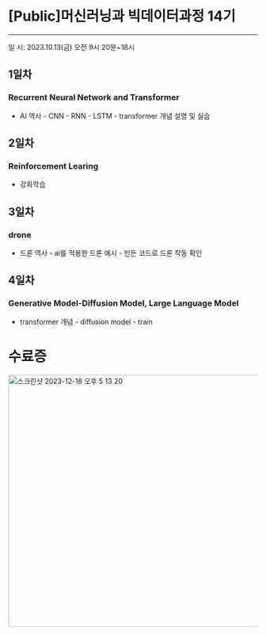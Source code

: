 # [Public]머신러닝과 빅데이터과정 14기 
---

일 시: 2023.10.13(금) 오전 9시 20분~18시


## 1일차
### Recurrent Neural Network and Transformer
-  AI 역사 - CNN - RNN - LSTM - transformer 개념 설명 및 실습

## 2일차
### Reinforcement Learing
- 강화학습

## 3일차
### drone
-  드론 역사 - ai를 적용한 드론 예시 - 만든 코드로 드론 작동 확인 

## 4일차
### Generative Model-Diffusion Model, Large Language Model
- transformer 개념 - diffusion model - train 

# 수료증
<img width="509" alt="스크린샷 2023-12-18 오후 5 13 20" src="https://github.com/geon0430/Kaist-Machine-learning-and-big-data-course_Public/assets/114966864/499d10fb-bb07-4832-8c0a-3d5b5cf9f8a6">
